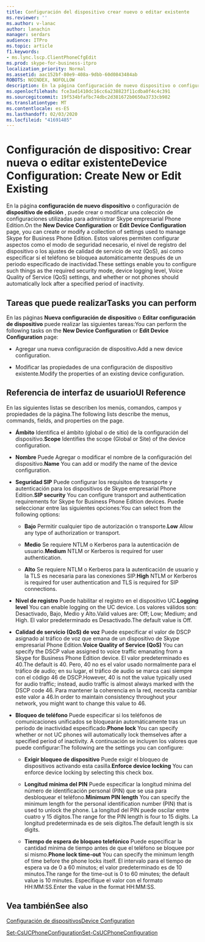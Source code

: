 ```yaml
---
title: Configuración del dispositivo crear nuevo o editar existente
ms.reviewer: ''
ms.author: v-lanac
author: lanachin
manager: serdars
audience: ITPro
ms.topic: article
f1.keywords:
- ms.lync.lscp.ClientPhoneCfgEdit
ms.prod: skype-for-business-itpro
localization_priority: Normal
ms.assetid: aac152bf-80e9-408a-9dbb-60d0843484ab
ROBOTS: NOINDEX, NOFOLLOW
description: En la página Configuración de nuevo dispositivo o configuración de dispositivo de edición, puede crear o modificar una colección de configuraciones utilizadas para administrar Skype empresarial Phone Edition. Estos valores permiten configurar aspectos como el modo de seguridad necesario, el nivel de registro del dispositivo o los ajustes de calidad de servicio de voz (QoS), así como especificar si el teléfono se bloquea automáticamente después de un periodo especificado de inactividad.
ms.openlocfilehash: fce3ad1410dc16cc6a238823f11cdba0f4c4c391
ms.sourcegitcommit: 19f534bfafbc74dbc2d381672b0650a3733cb982
ms.translationtype: MT
ms.contentlocale: es-ES
ms.lasthandoff: 02/03/2020
ms.locfileid: "41691485"
---
```

# <a name="device-configuration-create-new-or-edit-existing"></a><span data-ttu-id="24cff-104">Configuración de dispositivo: Crear nueva o editar existente</span><span class="sxs-lookup"><span data-stu-id="24cff-104">Device Configuration: Create New or Edit Existing</span></span>
 
<span data-ttu-id="24cff-105">En la página **configuración de nuevo dispositivo** o configuración de **dispositivo de edición** , puede crear o modificar una colección de configuraciones utilizadas para administrar Skype empresarial Phone Edition.</span><span class="sxs-lookup"><span data-stu-id="24cff-105">On the **New Device Configuration** or **Edit Device Configuration** page, you can create or modify a collection of settings used to manage Skype for Business Phone Edition.</span></span> <span data-ttu-id="24cff-106">Estos valores permiten configurar aspectos como el modo de seguridad necesario, el nivel de registro del dispositivo o los ajustes de calidad de servicio de voz (QoS), así como especificar si el teléfono se bloquea automáticamente después de un periodo especificado de inactividad.</span><span class="sxs-lookup"><span data-stu-id="24cff-106">These settings enable you to configure such things as the required security mode, device logging level, Voice Quality of Service (QoS) settings, and whether or not phones should automatically lock after a specified period of inactivity.</span></span>
  
## <a name="tasks-you-can-perform"></a><span data-ttu-id="24cff-107">Tareas que puede realizar</span><span class="sxs-lookup"><span data-stu-id="24cff-107">Tasks you can perform</span></span>

<span data-ttu-id="24cff-108">En las páginas **Nueva configuración de dispositivo** o **Editar configuración de dispositivo** puede realizar las siguientes tareas:</span><span class="sxs-lookup"><span data-stu-id="24cff-108">You can perform the following tasks on the **New Device Configuration** or **Edit Device Configuration** page:</span></span>
  
- <span data-ttu-id="24cff-109">Agregar una nueva configuración de dispositivo.</span><span class="sxs-lookup"><span data-stu-id="24cff-109">Add a new device configuration.</span></span>
    
- <span data-ttu-id="24cff-110">Modificar las propiedades de una configuración de dispositivo existente.</span><span class="sxs-lookup"><span data-stu-id="24cff-110">Modify the properties of an existing device configuration.</span></span>
    
## <a name="ui-reference"></a><span data-ttu-id="24cff-111">Referencia de interfaz de usuario</span><span class="sxs-lookup"><span data-stu-id="24cff-111">UI Reference</span></span>

<span data-ttu-id="24cff-112">En las siguientes listas se describen los menús, comandos, campos y propiedades de la página.</span><span class="sxs-lookup"><span data-stu-id="24cff-112">The following lists describe the menus, commands, fields, and properties on the page.</span></span>
  
- <span data-ttu-id="24cff-113">**Ámbito** Identifica el ámbito (global o de sitio) de la configuración del dispositivo.</span><span class="sxs-lookup"><span data-stu-id="24cff-113">**Scope** Identifies the scope (Global or Site) of the device configuration.</span></span>
    
- <span data-ttu-id="24cff-114">**Nombre** Puede Agregar o modificar el nombre de la configuración del dispositivo.</span><span class="sxs-lookup"><span data-stu-id="24cff-114">**Name** You can add or modify the name of the device configuration.</span></span>
    
- <span data-ttu-id="24cff-115">**Seguridad SIP** Puede configurar los requisitos de transporte y autenticación para los dispositivos de Skype empresarial Phone Edition.</span><span class="sxs-lookup"><span data-stu-id="24cff-115">**SIP security** You can configure transport and authentication requirements for Skype for Business Phone Edition devices.</span></span> <span data-ttu-id="24cff-116">Puede seleccionar entre las siguientes opciones:</span><span class="sxs-lookup"><span data-stu-id="24cff-116">You can select from the following options:</span></span>
    
  - <span data-ttu-id="24cff-117">**Bajo** Permitir cualquier tipo de autorización o transporte.</span><span class="sxs-lookup"><span data-stu-id="24cff-117">**Low** Allow any type of authorization or transport.</span></span>
    
  - <span data-ttu-id="24cff-118">**Medio** Se requiere NTLM o Kerberos para la autenticación de usuario.</span><span class="sxs-lookup"><span data-stu-id="24cff-118">**Medium** NTLM or Kerberos is required for user authentication.</span></span>
    
  - <span data-ttu-id="24cff-119">**Alto** Se requiere NTLM o Kerberos para la autenticación de usuario y la TLS es necesaria para las conexiones SIP.</span><span class="sxs-lookup"><span data-stu-id="24cff-119">**High** NTLM or Kerberos is required for user authentication and TLS is required for SIP connections.</span></span>
    
- <span data-ttu-id="24cff-120">**Nivel de registro** Puede habilitar el registro en el dispositivo UC.</span><span class="sxs-lookup"><span data-stu-id="24cff-120">**Logging level** You can enable logging on the UC device.</span></span> <span data-ttu-id="24cff-121">Los valores válidos son: Desactivado, Bajo, Medio y Alto.</span><span class="sxs-lookup"><span data-stu-id="24cff-121">Valid values are: Off; Low; Medium; and High.</span></span> <span data-ttu-id="24cff-122">El valor predeterminado es Desactivado.</span><span class="sxs-lookup"><span data-stu-id="24cff-122">The default value is Off.</span></span>
    
- <span data-ttu-id="24cff-123">**Calidad de servicio (QoS) de voz** Puede especificar el valor de DSCP asignado al tráfico de voz que emana de un dispositivo de Skype empresarial Phone Edition.</span><span class="sxs-lookup"><span data-stu-id="24cff-123">**Voice Quality of Service (QoS)** You can specify the DSCP value assigned to voice traffic emanating from a Skype for Business Phone Edition device.</span></span> <span data-ttu-id="24cff-124">El valor predeterminado es 40.</span><span class="sxs-lookup"><span data-stu-id="24cff-124">The default is 40.</span></span> <span data-ttu-id="24cff-125">Pero, 40 no es el valor usado normalmente para el tráfico de audio; en su lugar, el tráfico de audio se marca casi siempre con el código 46 de DSCP.</span><span class="sxs-lookup"><span data-stu-id="24cff-125">However, 40 is not the value typically used for audio traffic; instead, audio traffic is almost always marked with the DSCP code 46.</span></span> <span data-ttu-id="24cff-126">Para mantener la coherencia en la red, necesita cambiar este valor a 46.</span><span class="sxs-lookup"><span data-stu-id="24cff-126">In order to maintain consistency throughout your network, you might want to change this value to 46.</span></span>
    
- <span data-ttu-id="24cff-127">**Bloqueo de teléfono** Puede especificar si los teléfonos de comunicaciones unificados se bloquearán automáticamente tras un período de inactividad especificado.</span><span class="sxs-lookup"><span data-stu-id="24cff-127">**Phone lock** You can specify whether or not UC phones will automatically lock themselves after a specified period of inactivity.</span></span> <span data-ttu-id="24cff-128">A continuación se incluyen los valores que puede configurar:</span><span class="sxs-lookup"><span data-stu-id="24cff-128">The following are the settings you can configure:</span></span>
    
  - <span data-ttu-id="24cff-129">**Exigir bloqueo de dispositivo** Puede exigir el bloqueo de dispositivos activando esta casilla.</span><span class="sxs-lookup"><span data-stu-id="24cff-129">**Enforce device locking** You can enforce device locking by selecting this check box.</span></span>
    
  - <span data-ttu-id="24cff-130">**Longitud mínima del PIN** Puede especificar la longitud mínima del número de identificación personal (PIN) que se usa para desbloquear el teléfono.</span><span class="sxs-lookup"><span data-stu-id="24cff-130">**Minimum PIN length** You can specify the minimum length for the personal identification number (PIN) that is used to unlock the phone.</span></span> <span data-ttu-id="24cff-131">La longitud del PIN puede oscilar entre cuatro y 15 dígitos.</span><span class="sxs-lookup"><span data-stu-id="24cff-131">The range for the PIN length is four to 15 digits.</span></span> <span data-ttu-id="24cff-132">La longitud predeterminada es de seis dígitos.</span><span class="sxs-lookup"><span data-stu-id="24cff-132">The default length is six digits.</span></span>
    
  - <span data-ttu-id="24cff-133">**Tiempo de espera de bloqueo telefónico** Puede especificar la cantidad mínima de tiempo antes de que el teléfono se bloquee por sí mismo.</span><span class="sxs-lookup"><span data-stu-id="24cff-133">**Phone lock time-out** You can specify the minimum length of time before the phone locks itself.</span></span> <span data-ttu-id="24cff-134">El intervalo para el tiempo de espera va de 0 a 60 minutos; el valor predeterminado es de 10 minutos.</span><span class="sxs-lookup"><span data-stu-id="24cff-134">The range for the time-out is 0 to 60 minutes; the default value is 10 minutes.</span></span> <span data-ttu-id="24cff-135">Especifique el valor con el formato HH:MM:SS.</span><span class="sxs-lookup"><span data-stu-id="24cff-135">Enter the value in the format HH:MM:SS.</span></span>
    
## <a name="see-also"></a><span data-ttu-id="24cff-136">Vea también</span><span class="sxs-lookup"><span data-stu-id="24cff-136">See also</span></span>

[<span data-ttu-id="24cff-137">Configuración de dispositivos</span><span class="sxs-lookup"><span data-stu-id="24cff-137">Device Configuration</span></span>](ms.lync.lscp.ClientDeviceCfgMain.md)

[<span data-ttu-id="24cff-138">Set-CsUCPhoneConfiguration</span><span class="sxs-lookup"><span data-stu-id="24cff-138">Set-CsUCPhoneConfiguration</span></span>](https://docs.microsoft.com/powershell/module/skype/set-csucphoneconfiguration?view=skype-ps)
